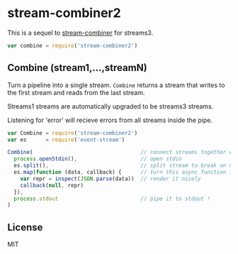 # stream-combiner2

This is a sequel to
[stream-combiner](https://npmjs.org/package/stream-combiner)
for streams3.

``` js
var combine = require('stream-combiner2')
```

## Combine (stream1,...,streamN)

Turn a pipeline into a single stream. `Combine` returns a stream that writes to the first stream
and reads from the last stream. 

Streams1 streams are automatically upgraded to be streams3 streams.

Listening for 'error' will recieve errors from all streams inside the pipe.

```js
var Combine = require('stream-combiner2')
var es      = require('event-stream')

Combine(                                  // connect streams together with `pipe`
  process.openStdin(),                    // open stdin
  es.split(),                             // split stream to break on newlines
  es.map(function (data, callback) {      // turn this async function into a stream
    var repr = inspect(JSON.parse(data))  // render it nicely
    callback(null, repr)
  }),
  process.stdout                          // pipe it to stdout !
)
```

## License

MIT
